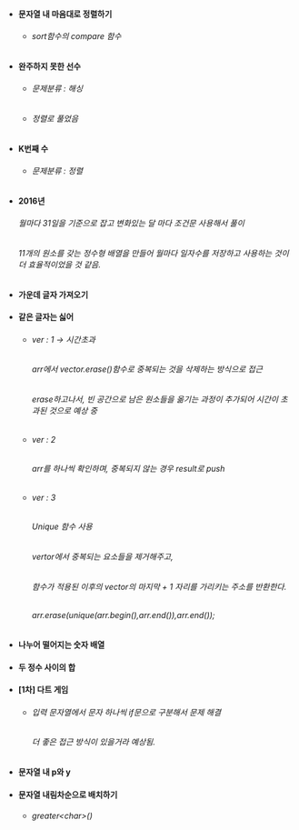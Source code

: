 - #### 문자열 내 마음대로 정렬하기
  - ###### sort함수의 compare 함수

- #### 완주하지 못한 선수
  - ###### 문제분류 : 해싱
  - ###### 정렬로 풀었음

- #### K번째 수
  - ###### 문제분류 : 정렬

- #### 2016년
  ###### 월마다 31일을 기준으로 잡고 변화있는 달 마다 조건문 사용해서 풀이
  ###### 11개의 원소를 갖는 정수형 배열을 만들어 월마다 일자수를 저장하고 사용하는 것이 더 효율적이었을 것 같음.

- #### 가운데 글자 가져오기
  
- #### 같은 글자는 싫어
  - ###### ver : 1  -> 시간초과
    ###### arr에서 vector.erase()함수로 중복되는 것을 삭제하는 방식으로 접근
    ###### erase하고나서, 빈 공간으로 남은 원소들을 옮기는 과정이 추가되어 시간이 초과된 것으로 예상 중
  
  - ###### ver : 2 
    ###### arr를 하나씩 확인하며, 중복되지 않는 경우 result로 push
  
  - ###### ver : 3 
    ###### Unique 함수 사용
    ###### vertor에서 중복되는 요소들을 제거해주고, 
    ###### 함수가 적용된 이후의 vector의 마지막 + 1 자리를 가리키는 주소를 반환한다.
    ###### arr.erase(unique(arr.begin(),arr.end()),arr.end());  

- #### 나누어 떨어지는 숫자 배열

- #### 두 정수 사이의 합

- #### [1차] 다트 게임
  - ###### 입력 문자열에서 문자 하나씩 if문으로 구분해서 문제 해결
    ###### 더 좋은 접근 방식이 있을거라 예상됨.

- #### 문자열 내 p와 y

- #### 문자열 내림차순으로 배치하기
  - ###### greater\<char\>()
